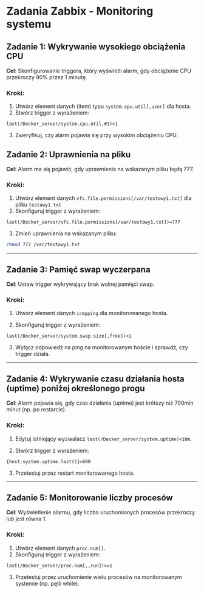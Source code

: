 # Zadania Zabbix - Monitoring systemu

## Zadanie 1: Wykrywanie wysokiego obciążenia CPU
**Cel**: Skonfigurowanie triggera, który wyświetli alarm, gdy obciążenie CPU przekroczy 80% przez 1 minutę.

### Kroki:
1. Utwórz element danych (item) typu `system.cpu.util[,user]` dla hosta.
2. Stwórz trigger z wyrażeniem:

```
last(/Docker_server/system.cpu.util,#1)>1
```
3. Zweryfikuj, czy alarm pojawia się przy wysokim obciążeniu CPU.

## Zadanie 2: Uprawnienia na pliku

**Cel**: Alarm ma się pojawić, gdy uprawnienia na wskazanym pliku będą 777.

### Kroki:
1. Utwórz element danych `vfs.file.permissions[/var/testowy1.txt]` dla pliku `testowy1.txt` 
2. Skonfiguruj trigger z wyrażeniem:

```plaintext
last(/Docker_server/vfs.file.permissions[/var/testowy1.txt])=777
```

3. Zmień uprawnienia na wskazanym pliku:
```bash
chmod 777 /var/testowy1.txt
```
---
## Zadanie 3: Pamięć swap wyczerpana

**Cel**: Ustaw trigger wykrywający brak wolnej pamięci swap.
### Kroki:

1. Utwórz element danych `icmpping` dla monitorowanego hosta.

2. Skonfiguruj trigger z wyrażeniem:
```plaintext
last(/Docker_server/system.swap.size[,free])<1
```
  
3. Wyłącz odpowiedź na ping na monitorowanym hoście i sprawdź, czy trigger działa.

  

--- 
## Zadanie 4: Wykrywanie czasu działania hosta (uptime) poniżej określonego progu

**Cel**: Alarm pojawia się, gdy czas działania (uptime) jest krótszy niż 700min minut (np. po restarcie).
### Kroki:

1. Edytuj istniejący wyzwalacz `last(/Docker_server/system.uptime)<10m`.

2. Stwórz trigger z wyrażeniem:
```plaintext
{host:system.uptime.last()}<600
```
3. Przetestuj przez restart monitorowanego hosta.

---
## Zadanie 5: Monitorowanie liczby procesów

**Cel**: Wyświetlenie alarmu, gdy liczba uruchomionych procesów przekroczy lub jest równa 1.
### Kroki:

1. Utwórz element danych `proc.num[]`.
2. Skonfiguruj trigger z wyrażeniem:
```plaintext
last(/Docker_server/proc.num[,,run])>=1
```
3. Przetestuj przez uruchomienie wielu procesów na monitorowanym systemie (np. pętli while).